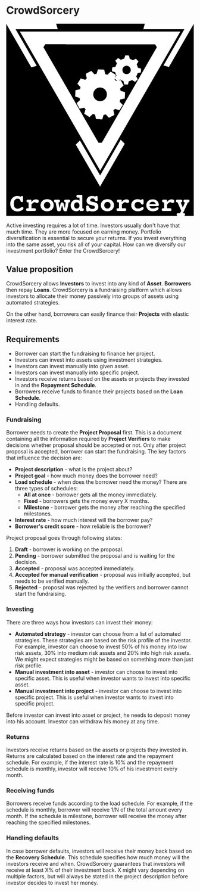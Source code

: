 # CrowdSorcery

![logo](crowd-sorcery-logo.png)

Active investing requires a lot of time. Investors usually don't have that much
time. They are more focused on earning money. Portfolio diversification is
essential to secure your returns. If you invest everything into the same asset,
you risk all of your capital. How can we diversify our investment portfolio?
Enter the CrowdSorcery!

## Value proposition

CrowdSorcery allows **Investors** to invest into any kind of **Asset**.
**Borrowers** then repay **Loans**. CrowdSorcery is a fundraising platform which
allows investors to allocate their money passively into groups of assets using
automated strategies.

On the other hand, borrowers can easily finance their **Projects** with elastic
interest rate.

## Requirements

- Borrower can start the fundraising to finance her project.
- Investors can invest into assets using investment strategies.
- Investors can invest manually into given asset.
- Investors can invest manually into specific project.
- Investors receive returns based on the assets or projects they invested in and the **Repayment Schedule**.
- Borrowers receive funds to finance their projects based on the **Loan Schedule**.
- Handling defaults.

### Fundraising

Borrower needs to create the **Project Proposal** first. This is a document containing all the information required by **Project Verifiers** to make decisions whether proposal should be accepted or not. Only after project proposal is accepted, borrower can start the fundraising. The key factors that influence the decision are:

- **Project description** - what is the project about?
- **Project goal** - how much money does the borrower need?
- **Load schedule** - when does the borrower need the money? There are three types of schedules:
    - **All at once** - borrower gets all the money immediately.
    - **Fixed** - borrowers gets the money every X months.
    - **Milestone** - borrower gets the money after reaching the specified milestones.
- **Interest rate** - how much interest will the borrower pay?
- **Borrower's credit score** - how reliable is the borrower?

Project proposal goes through following states:

1. **Draft** - borrower is working on the proposal.
2. **Pending** - borrower submitted the proposal and is waiting for the decision.
3. **Accepted** - proposal was accepted immediately.
4. **Accepted for manual verification** - proposal was initially accepted, but needs to be verified manually.
5. **Rejected** - proposal was rejected by the verifiers and borrower cannot start the fundraising.

### Investing

There are three ways how investors can invest their money:

- **Automated strategy** - investor can choose from a list of automated strategies. These strategies are based on the risk profile of the investor. For example, investor can choose to invest 50% of his money into low risk assets, 30% into medium risk assets and 20% into high risk assets. We might expect strategies might be based on something more than just risk profile.
- **Manual investment into asset** - investor can choose to invest into specific asset. This is useful when investor wants to invest into specific asset.
- **Manual investment into project** - investor can choose to invest into specific project. This is useful when investor wants to invest into specific project.

Before investor can invest into asset or project, he needs to deposit money into his account. Investor can withdraw his money at any time.

### Returns

Investors receive returns based on the assets or projects they invested in. Returns are calculated based on the interest rate and the repayment schedule. For example, if the interest rate is 10% and the repayment schedule is monthly, investor will receive 10% of his investment every month.

### Receiving funds

Borrowers receive funds according to the load schedule. For example, if the schedule is monthly, borrower will receive 1/N of the total amount every month. If the schedule is milestone, borrower will receive the money after reaching the specified milestones.

### Handling defaults

In case borrower defaults, investors will receive their money back based on the **Recovery Schedule**. This schedule specifies how much money will the investors receive and when. CrowdSorcery guarantees that investors will receive at least X% of their investment back. X might vary depending on multiple factors, but will always be stated in the project description before investor decides to invest her money.